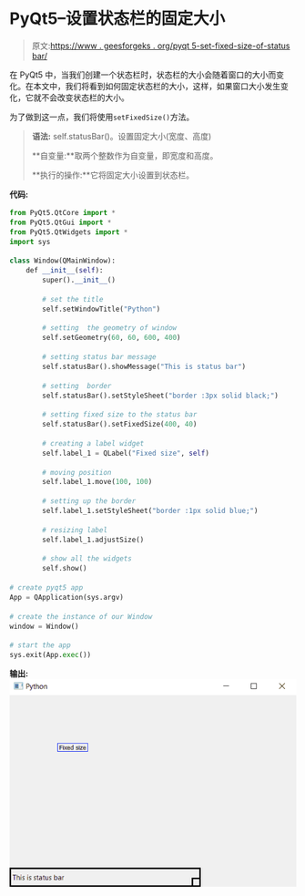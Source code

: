 # PyQt5–设置状态栏的固定大小

> 原文:[https://www . geesforgeks . org/pyqt 5-set-fixed-size-of-status bar/](https://www.geeksforgeeks.org/pyqt5-set-fixed-size-of-statusbar/)

在 PyQt5 中，当我们创建一个状态栏时，状态栏的大小会随着窗口的大小而变化。在本文中，我们将看到如何固定状态栏的大小，这样，如果窗口大小发生变化，它就不会改变状态栏的大小。

为了做到这一点，我们将使用`setFixedSize()`方法。

> **语法:** self.statusBar()。设置固定大小(宽度、高度)
> 
> **自变量:**取两个整数作为自变量，即宽度和高度。
> 
> **执行的操作:**它将固定大小设置到状态栏。

**代码:**

```py
from PyQt5.QtCore import * 
from PyQt5.QtGui import * 
from PyQt5.QtWidgets import * 
import sys

class Window(QMainWindow):
    def __init__(self):
        super().__init__()

        # set the title
        self.setWindowTitle("Python")

        # setting  the geometry of window
        self.setGeometry(60, 60, 600, 400)

        # setting status bar message
        self.statusBar().showMessage("This is status bar")

        # setting  border
        self.statusBar().setStyleSheet("border :3px solid black;")

        # setting fixed size to the status bar
        self.statusBar().setFixedSize(400, 40)

        # creating a label widget
        self.label_1 = QLabel("Fixed size", self)

        # moving position
        self.label_1.move(100, 100)

        # setting up the border
        self.label_1.setStyleSheet("border :1px solid blue;")

        # resizing label
        self.label_1.adjustSize()

        # show all the widgets
        self.show()

# create pyqt5 app
App = QApplication(sys.argv)

# create the instance of our Window
window = Window()

# start the app
sys.exit(App.exec())
```

**输出:**
![](img/548fd3eec1e863d7ba0d159242d15a66.png)